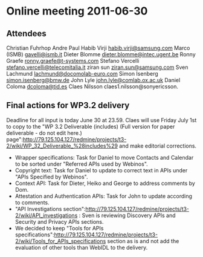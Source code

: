 Online meeting 2011-06-30
=========================

Attendees
---------

Christian Fuhrhop
 Andre Paul
 Habib Virji habib.virji@samsung.com
 Marco (ISMB) gavelli@ismb.it
 Dieter Blomme dieter.blomme@intec.ugent.be
 Ronny Graefe ronny.graefe@t-systems.com
 Stefano Vercelli stefano.vercelli@telecomitalia.it
 ziran sun ziran.sun@samsung.com
 Sven Lachmund lachmund@docomolab-euro.com
 Simon Isenberg simon.isenberg@bmw.de
 John Lyle john.lyle@comlab.ox.ac.uk
 Daniel Coloma dcoloma@tid.es
 Claes Nilsson claes1.nilsson@sonyericsson.

Final actions for WP3.2 delivery
--------------------------------

Deadline for all input is today June 30 at 23.59. Claes will use Friday July 1st to copy to the "WP 3.2 Deliverable (includes) (Full version for paper deliverable - do not edit here.) page":http://79.125.104.127/redmine/projects/t3-2/wiki/WP_32_Deliverable_%28includes%29 and make editorial corrections.

-   Wrapper specifications: Task for Daniel to move Contacts and Calendar to be sorted under "Referred APIs used by Webinos".
-   Copyright text: Task for Daniel to update to correct text in APIs under "APIs Specified by Webinos".
-   Context API: Task for Dieter, Heiko and George to address comments by Dom.
-   Attestation and Authentication APIs: Task for John to update according to comments.
-   "API Investigations section":http://79.125.104.127/redmine/projects/t3-2/wiki/API_investigations : Sven is reviewing Discovery APIs and Security and Privacy APIs sections.
-   We decided to keep "Tools for APIs specifications":http://79.125.104.127/redmine/projects/t3-2/wiki/Tools_for_APIs_specifications section as is and not add the evaluation of other tools than WebIDL to the delivery.

